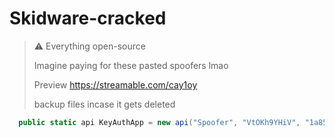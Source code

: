 # Skidware-cracked
> :warning: Everything open-source
>
> Imagine paying for these pasted spoofers lmao
>>
> Preview
https://streamable.com/cay1oy
>
>backup files incase it gets deleted

```csharp
  public static api KeyAuthApp = new api("Spoofer", "VtOKh9YHiV", "1a85a6781886061004c65a34bd92b608ce34ae428f8be74aa6af11e17c73eb1c", "1.4");
```

